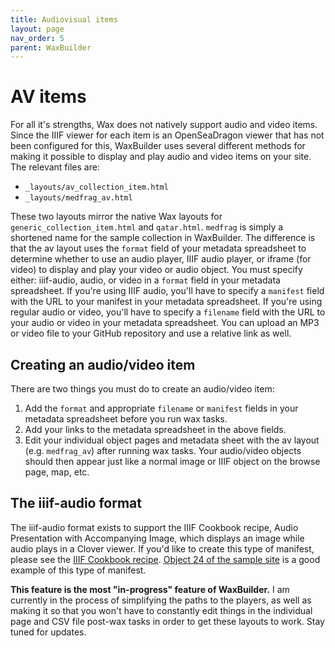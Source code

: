 ```yaml
---
title: Audiovisual items
layout: page
nav_order: 5
parent: WaxBuilder
---
```

# AV items

For all it's strengths, Wax does not natively support audio and video items. Since the IIIF viewer for each item is an OpenSeaDragon viewer that has not been configured for this, WaxBuilder uses several different methods for making it possible to display and play audio and video items on your site. The relevant files are:
* `_layouts/av_collection_item.html`
* `_layouts/medfrag_av.html`

These two layouts mirror the native Wax layouts for `generic_collection_item.html` and `qatar.html`. `medfrag` is simply a shortened name for the sample collection in WaxBuilder. The difference is that the av layout uses the `format` field of your metadata spreadsheet to determine whether to use an audio player, IIIF audio player, or iframe (for video) to display and play your video or audio object. You must specify either: iiif-audio, audio, or video in a `format` field in your metadata spreadsheet. If you're using IIIF audio, you'll have to specify a `manifest` field with the URL to your manifest in your metadata spreadsheet. If you're using regular audio or video, you'll have to specify a `filename` field with the URL to your audio or video in your metadata spreadsheet. You can upload an MP3 or video file to your GitHub repository and use a relative link as well.

## Creating an audio/video item
There are two things you must do to create an audio/video item: 
1. Add the `format` and appropriate `filename` or `manifest` fields in your metadata spreadsheet before you run wax tasks.
2. Add your links to the metadata spreadsheet in the above fields.
3. Edit your individual object pages and metadata sheet with the av layout (e.g. `medfrag_av`) after running wax tasks.
Your audio/video objects should then appear just like a normal image or IIIF object on the browse page, map, etc.

## The iiif-audio format
The iiif-audio format exists to support the IIIF Cookbook recipe, Audio Presentation with Accompanying Image, which displays an image while audio plays in a Clover viewer. If you'd like to create this type of manifest, please see the [IIIF Cookbook recipe](https://iiif.io/api/cookbook/recipe/0014-accompanyingcanvas/). [Object 24 of the sample site](https://kam535.github.io/waxbuilder/medievalfragments/obj24/) is a good example of this type of manifest.

**This feature is the most "in-progress" feature of WaxBuilder.** I am currently in the process of simplifying the paths to the players, as well as making it so that you won't have to constantly edit things in the individual page and CSV file post-wax tasks in order to get these layouts to work. Stay tuned for updates.
